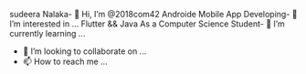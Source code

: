 sudeera Nalaka- 👋 Hi, I’m @2018com42
Androide Mobile App Developing- 👀 I’m interested in ...
Flutter && Java As a Computer Science Student- 🌱 I’m currently learning ...
- 💞️ I’m looking to collaborate on ...
- 📫 How to reach me ...

<!---
2018com42/2018com42 is a ✨ special ✨ repository because its `README.md` (this file) appears on your GitHub profile.
You can click the Preview link to take a look at your changes.
--->

